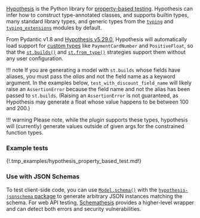 [Hypothesis](https://hypothesis.readthedocs.io/) is the Python library for
[property-based testing](https://increment.com/testing/in-praise-of-property-based-testing/).
Hypothesis can infer how to construct type-annotated classes, and supports builtin types,
many standard library types, and generic types from the
[`typing`](https://docs.python.org/3/library/typing.html) and
[`typing_extensions`](https://pypi.org/project/typing-extensions/) modules by default.

From Pydantic v1.8 and [Hypothesis v5.29.0](https://hypothesis.readthedocs.io/en/latest/changes.html#v5-29-0),
Hypothesis will automatically load support for [custom types](usage/types.md) like
`PaymentCardNumber` and `PositiveFloat`, so that the
[`st.builds()`](https://hypothesis.readthedocs.io/en/latest/data.html#hypothesis.strategies.builds)
and [`st.from_type()`](https://hypothesis.readthedocs.io/en/latest/data.html#hypothesis.strategies.from_type)
strategies support them without any user configuration.

!!! note
    If you are generating a model with `st.builds` whose fields have aliases, you must
    pass the *alias* and not the field name as a keyword argument. In the examples
    below, `test_with_discount_field_name` will likely raise an `AssertionError`
    because the field name and not the alias has been passed to `st.builds`. (Raising an
    `AssertionError` is not guaranteed, as Hypothesis may generate a float whose value
    happens to be between 100 and 200.)

!!! warning
    Please note, while the plugin supports these types, hypothesis will (currently) generate values outside
    of given args for the constrained function types.

### Example tests

{!.tmp_examples/hypothesis_property_based_test.md!}

### Use with JSON Schemas

To test client-side code, you can use [`Model.schema()`](usage/models.md) with the
[`hypothesis-jsonschema` package](https://pypi.org/project/hypothesis-jsonschema/)
to generate arbitrary JSON instances matching the schema.
For web API testing, [Schemathesis](https://schemathesis.readthedocs.io) provides
a higher-level wrapper and can detect both errors and security vulnerabilities.
